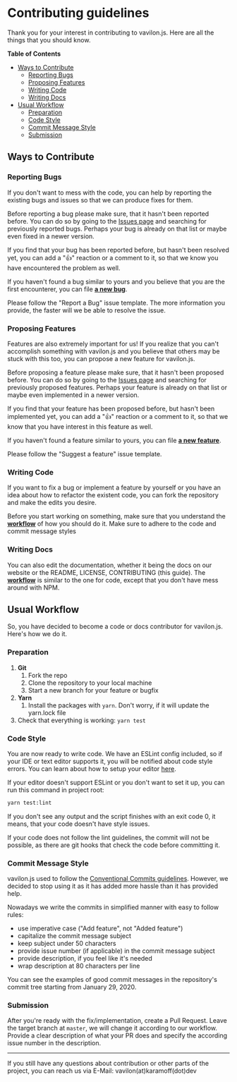 # Contributing guidelines

Thank you for your interest in contributing to vavilon.js. Here are all the
things that you should know.

**Table of Contents**

- [Ways to Contribute](#ways-to-contribute)
  - [Reporting Bugs](#reporting-bugs)
  - [Proposing Features](#proposing-features)
  - [Writing Code](#writing-code)
  - [Writing Docs](#writing-docs)
- [Usual Workflow](#usual-workflow)
  - [Preparation](#preparation)
  - [Code Style](#code-style)
  - [Commit Message Style](#commit-message-style)
  - [Submission](#submission)

## Ways to Contribute

### Reporting Bugs

If you don't want to mess with the code, you can help by reporting the existing
bugs and issues so that we can produce fixes for them.

Before reporting a bug please make sure, that it hasn't been reported before.
You can do so by going to the [Issues page][issues-bugs] and searching for
previously reported bugs. Perhaps your bug is already on that list or maybe even
fixed in a newer version.

If you find that your bug has been reported before, but hasn't been resolved yet,
you can add a "👍" reaction or a comment to it, so that we know you have
encountered the problem as well.

If you haven't found a bug similar to yours and you believe that you are the
first encounterer, you can file **[a new bug][new-bug]**.

Please follow the "Report a Bug" issue template. The more information you
provide, the faster will we be able to resolve the issue.

### Proposing Features

Features are also extremely important for us! If you realize that you can't
accomplish something with vavilon.js and you believe that others may be stuck
with this too, you can propose a new feature for vavilon.js.

Before proposing a feature please make sure, that it hasn't been proposed
before. You can do so by going to the [Issues page][issues-features] and
searching for previously proposed features. Perhaps your feature is already on
that list or maybe even implemented in a newer version.

If you find that your feature has been proposed before, but hasn't been
implemented yet, you can add a "👍" reaction or a comment to it, so that we know
that you have interest in this feature as well.

If you haven't found a feature similar to yours, you can file
**[a new feature][new-feature]**.

Please follow the "Suggest a feature" issue template.

### Writing Code

If you want to fix a bug or implement a feature by yourself or you have an idea
about how to refactor the existent code, you can fork the repository and make
the edits you desire.

Before you start working on something, make sure that you understand the
**[workflow](#usual-workflow)** of how you should do it. Make sure to adhere
to the code and commit message styles

### Writing Docs

You can also edit the documentation, whether it being the docs on our website or
the README, LICENSE, CONTRIBUTING (this guide). The **[workflow](#usual-workflow)**
is similar to the one for code, except that you don't have mess around with NPM.

## Usual Workflow

So, you have decided to become a code or docs contributor for vavilon.js. Here's
how we do it.

### Preparation

1. **Git**
   1. Fork the repo
   1. Clone the repository to your local machine
   1. Start a new branch for your feature or bugfix
2. **Yarn**
   1. Install the packages with `yarn`. Don't worry, if it will update the
      yarn.lock file
3. Check that everything is working: `yarn test`

### Code Style

You are now ready to write code. We have an ESLint config included, so if your
IDE or text editor supports it, you will be notified about code style errors.
You can learn about how to setup your editor [here][eslint-integrations].

If your editor doesn't support ESLint or you don't want to set it up, you can
run this command in project root:

```sh
yarn test:lint
```

If you don't see any output and the script finishes with an exit code 0, it
means, that your code doesn't have style issues.

If your code does not follow the lint guidelines, the commit will not be
possible, as there are git hooks that check the code before committing it.

### Commit Message Style

vavilon.js used to follow the [Conventional Commits guidelines][con-comm].
However, we decided to stop using it as it has added more hassle than it has
provided help.

Nowadays we write the commits in simplified manner with easy to follow rules:

- use imperative case ("Add feature", not "Added feature")
- capitalize the commit message subject
- keep subject under 50 characters
- provide issue number (if applicable) in the commit message subject
- provide description, if you feel like it's needed
- wrap description at 80 characters per line

You can see the examples of good commit messages in the repository's commit
tree starting from January 29, 2020.

### Submission

After you're ready with the fix/implementation, create a Pull Request. Leave the
target branch at `master`, we will change it according to our workflow. Provide
a clear description of what your PR does and specify the according issue number
in the description.

---

If you still have any questions about contribution or other parts of the project,
you can reach us via E-Mail: vavilon(at)karamoff(dot)dev

[issues-bugs]: https://github.com/vavilon-js/vavilon.js/issues?utf8=%E2%9C%93&q=is%3Aissue+label%3Abug
[issues-features]: https://github.com/vavilon-js/vavilon.js/issues?utf8=%E2%9C%93&q=is%3Aissue+label%3Aenhancement
[new-bug]: https://github.com/vavilon-js/vavilon.js/issues/new?assignees=NickKaramoff&labels=bug&template=report-a-bug.md
[new-feature]: https://github.com/vavilon-js/vavilon.js/issues/new?assignees=NickKaramoff&labels=enhancement&template=suggest-a-feature.md
[eslint-integrations]: https://eslint.org/docs/user-guide/integrations#editors
[con-comm]: https://www.conventionalcommits.org/
